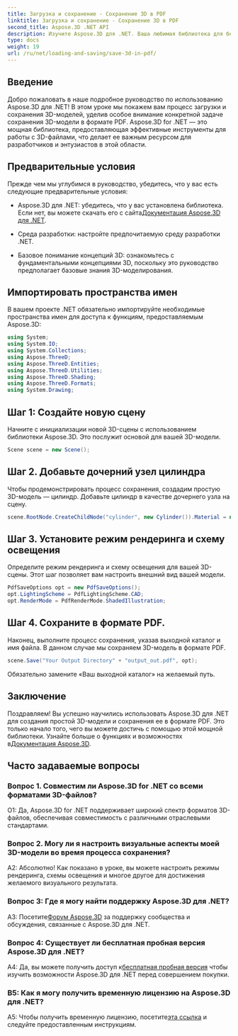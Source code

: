 ```yaml
---
title: Загрузка и сохранение - Сохранение 3D в PDF
linktitle: Загрузка и сохранение - Сохранение 3D в PDF
second_title: Aspose.3D .NET API
description: Изучите Aspose.3D для .NET. Ваша любимая библиотека для бесшовного 3D-моделирования и рендеринга. Легко сохраняйте 3D-модели в формате PDF.
type: docs
weight: 19
url: /ru/net/loading-and-saving/save-3d-in-pdf/
---
```

## Введение

Добро пожаловать в наше подробное руководство по использованию Aspose.3D для .NET! В этом уроке мы покажем вам процесс загрузки и сохранения 3D-моделей, уделив особое внимание конкретной задаче сохранения 3D-модели в формате PDF. Aspose.3D for .NET — это мощная библиотека, предоставляющая эффективные инструменты для работы с 3D-файлами, что делает ее важным ресурсом для разработчиков и энтузиастов в этой области.

## Предварительные условия

Прежде чем мы углубимся в руководство, убедитесь, что у вас есть следующие предварительные условия:

-  Aspose.3D для .NET: убедитесь, что у вас установлена библиотека. Если нет, вы можете скачать его с сайта[Документация Aspose.3D для .NET](https://reference.aspose.com/3d/net/).

- Среда разработки: настройте предпочитаемую среду разработки .NET.

- Базовое понимание концепций 3D: ознакомьтесь с фундаментальными концепциями 3D, поскольку это руководство предполагает базовые знания 3D-моделирования.

## Импортировать пространства имен

В вашем проекте .NET обязательно импортируйте необходимые пространства имен для доступа к функциям, предоставляемым Aspose.3D:

```csharp
using System;
using System.IO;
using System.Collections;
using Aspose.ThreeD;
using Aspose.ThreeD.Entities;
using Aspose.ThreeD.Utilities;
using Aspose.ThreeD.Shading;
using Aspose.ThreeD.Formats;
using System.Drawing;
```

## Шаг 1: Создайте новую сцену

Начните с инициализации новой 3D-сцены с использованием библиотеки Aspose.3D. Это послужит основой для вашей 3D-модели.

```csharp
Scene scene = new Scene();
```

## Шаг 2. Добавьте дочерний узел цилиндра

Чтобы продемонстрировать процесс сохранения, создадим простую 3D-модель — цилиндр. Добавьте цилиндр в качестве дочернего узла на сцену.

```csharp
scene.RootNode.CreateChildNode("cylinder", new Cylinder()).Material = new PhongMaterial() { DiffuseColor = new Vector3(Color.DarkCyan) };
```

## Шаг 3. Установите режим рендеринга и схему освещения

Определите режим рендеринга и схему освещения для вашей 3D-сцены. Этот шаг позволяет вам настроить внешний вид вашей модели.

```csharp
PdfSaveOptions opt = new PdfSaveOptions();
opt.LightingScheme = PdfLightingScheme.CAD;
opt.RenderMode = PdfRenderMode.ShadedIllustration;
```

## Шаг 4. Сохраните в формате PDF.

Наконец, выполните процесс сохранения, указав выходной каталог и имя файла. В данном случае мы сохраняем 3D-модель в формате PDF.

```csharp
scene.Save("Your Output Directory" + "output_out.pdf", opt);
```

Обязательно замените «Ваш выходной каталог» на желаемый путь.

## Заключение

Поздравляем! Вы успешно научились использовать Aspose.3D для .NET для создания простой 3D-модели и сохранения ее в формате PDF. Это только начало того, чего вы можете достичь с помощью этой мощной библиотеки. Узнайте больше о функциях и возможностях в[Документация Aspose.3D](https://reference.aspose.com/3d/net/).

## Часто задаваемые вопросы

### Вопрос 1. Совместим ли Aspose.3D for .NET со всеми форматами 3D-файлов?

О1: Да, Aspose.3D for .NET поддерживает широкий спектр форматов 3D-файлов, обеспечивая совместимость с различными отраслевыми стандартами.

### Вопрос 2. Могу ли я настроить визуальные аспекты моей 3D-модели во время процесса сохранения?

А2: Абсолютно! Как показано в уроке, вы можете настроить режимы рендеринга, схемы освещения и многое другое для достижения желаемого визуального результата.

### Вопрос 3: Где я могу найти поддержку Aspose.3D для .NET?

 A3: Посетите[Форум Aspose.3D](https://forum.aspose.com/c/3d/18) за поддержку сообщества и обсуждения, связанные с Aspose.3D для .NET.

### Вопрос 4: Существует ли бесплатная пробная версия Aspose.3D для .NET?

 A4: Да, вы можете получить доступ к[бесплатная пробная версия](https://releases.aspose.com/) чтобы изучить возможности Aspose.3D для .NET перед совершением покупки.

### В5: Как я могу получить временную лицензию на Aspose.3D для .NET?

 A5: Чтобы получить временную лицензию, посетите[эта ссылка](https://purchase.aspose.com/temporary-license/) и следуйте предоставленным инструкциям.